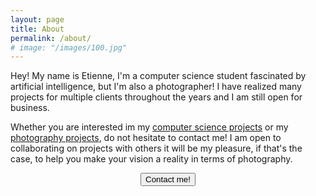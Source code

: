 ```yaml
---
layout: page
title: About
permalink: /about/
# image: "/images/100.jpg"
---
```


Hey!
My name is Etienne, I'm a computer science student fascinated by artificial intelligence, but I'm also a photographer!
I have realized many projects for multiple clients throughout the years and I am still open for business.

Whether you are interested im my [computer science projects](https://etiennecollin.com/projects) or my [photography projects](https://etiennecollin.com/photography), do not hesitate to contact me!
I am open to collaborating on projects with others it will be my pleasure, if that's the case, to help you make your vision a reality in terms of photography.

<div style="text-align:center">
	<button class="button button--small" onclick="location.href='https://etiennecollin.com/contact';" type="button">Contact me!</button>
</div>
